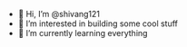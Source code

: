 - 👋 Hi, I’m @shivang121
- 👀 I’m interested in building some cool stuff
- 🌱 I’m currently learning everything

<!---
shivang121/shivang121 is a ✨ special ✨ repository because its `README.md` (this file) appears on your GitHub profile.
You can click the Preview link to take a look at your changes.
--->
